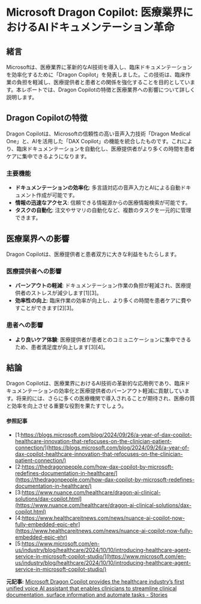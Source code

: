 # Microsoft Dragon Copilot: 医療業界におけるAIドキュメンテーション革命

## 緒言

Microsoftは、医療業界に革新的なAI技術を導入し、臨床ドキュメンテーションを効率化するために「Dragon Copilot」を発表しました。この技術は、臨床作業の負担を軽減し、医療提供者と患者との関係を強化することを目的としています。本レポートでは、Dragon Copilotの特徴と医療業界への影響について詳しく説明します。

## Dragon Copilotの特徴

Dragon Copilotは、Microsoftの信頼性の高い音声入力技術「Dragon Medical One」と、AIを活用した「DAX Copilot」の機能を統合したものです。これにより、臨床ドキュメンテーションを自動化し、医療提供者がより多くの時間を患者ケアに集中できるようになります。

### 主要機能

- **ドキュメンテーションの効率化**: 多言語対応の音声入力とAIによる自動ドキュメント作成が可能です。
- **情報の迅速なアクセス**: 信頼できる情報源からの医療情報検索が可能です。
- **タスクの自動化**: 注文やサマリの自動化など、複数のタスクを一元的に管理できます。

## 医療業界への影響

Dragon Copilotは、医療提供者と患者双方に大きな利益をもたらします。

### 医療提供者への影響

- **バーンアウトの軽減**: ドキュメンテーション作業の負担が軽減され、医療提供者のストレスが減少します[1][3]。
- **効率性の向上**: 臨床作業の効率が向上し、より多くの時間を患者ケアに費やすことができます[2][3]。

### 患者への影響

- **より良いケア体験**: 医療提供者が患者とのコミュニケーションに集中できるため、患者満足度が向上します[3][4]。

## 結論

Dragon Copilotは、医療業界におけるAI技術の革新的な応用例であり、臨床ドキュメンテーションの効率化と医療提供者のバーンアウト軽減に貢献しています。将来的には、さらに多くの医療機関で導入されることが期待され、医療の質と効率を向上させる重要な役割を果たすでしょう。

#### 参照記事
- [1:https://blogs.microsoft.com/blog/2024/09/26/a-year-of-dax-copilot-healthcare-innovation-that-refocuses-on-the-clinician-patient-connection/](https://blogs.microsoft.com/blog/2024/09/26/a-year-of-dax-copilot-healthcare-innovation-that-refocuses-on-the-clinician-patient-connection/)
- [2:https://thedragonpeople.com/how-dax-copilot-by-microsoft-redefines-documentation-in-healthcare/](https://thedragonpeople.com/how-dax-copilot-by-microsoft-redefines-documentation-in-healthcare/)
- [3:https://www.nuance.com/healthcare/dragon-ai-clinical-solutions/dax-copilot.html](https://www.nuance.com/healthcare/dragon-ai-clinical-solutions/dax-copilot.html)
- [4:https://www.healthcareitnews.com/news/nuance-ai-copilot-now-fully-embedded-epic-ehr](https://www.healthcareitnews.com/news/nuance-ai-copilot-now-fully-embedded-epic-ehr)
- [5:https://www.microsoft.com/en-us/industry/blog/healthcare/2024/10/10/introducing-healthcare-agent-service-in-microsoft-copilot-studio/](https://www.microsoft.com/en-us/industry/blog/healthcare/2024/10/10/introducing-healthcare-agent-service-in-microsoft-copilot-studio/)


**元記事:** [Microsoft Dragon Copilot provides the healthcare industry’s first unified voice AI assistant that enables clinicians to streamline clinical documentation, surface information and automate tasks - Stories](https://news.microsoft.com/2025/03/03/microsoft-dragon-copilot-provides-the-healthcare-industrys-first-unified-voice-ai-assistant-that-enables-clinicians-to-streamline-clinical-documentation-surface-information-and-automate-task/)